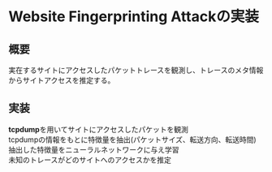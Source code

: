 # Website Fingerprinting Attackの実装

## 概要
実在するサイトにアクセスしたパケットトレースを観測し、トレースのメタ情報からサイトアクセスを推定する。

## 実装
**tcpdump**を用いてサイトにアクセスしたパケットを観測 <br>
tcpdumpの情報をもとに特徴量を抽出(パケットサイズ、転送方向、転送時間) <br>
抽出した特徴量をニューラルネットワークに与え学習 <br>
未知のトレースがどのサイトへのアクセスかを推定
